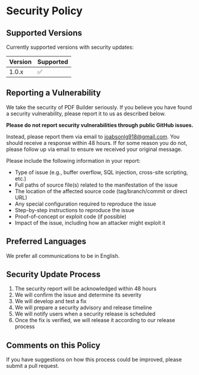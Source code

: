 # Security Policy

## Supported Versions

Currently supported versions with security updates:

| Version | Supported          |
| ------- | ------------------ |
| 1.0.x   | :white_check_mark: |

## Reporting a Vulnerability

We take the security of PDF Builder seriously. If you believe you have found a security vulnerability, please report it to us as described below.

**Please do not report security vulnerabilities through public GitHub issues.**

Instead, please report them via email to joabsonlg918@gmail.com. You should receive a response within 48 hours. If for some reason you do not, please follow up via email to ensure we received your original message.

Please include the following information in your report:

- Type of issue (e.g., buffer overflow, SQL injection, cross-site scripting, etc.)
- Full paths of source file(s) related to the manifestation of the issue
- The location of the affected source code (tag/branch/commit or direct URL)
- Any special configuration required to reproduce the issue
- Step-by-step instructions to reproduce the issue
- Proof-of-concept or exploit code (if possible)
- Impact of the issue, including how an attacker might exploit it

## Preferred Languages

We prefer all communications to be in English.

## Security Update Process

1. The security report will be acknowledged within 48 hours
2. We will confirm the issue and determine its severity
3. We will develop and test a fix
4. We will prepare a security advisory and release timeline
5. We will notify users when a security release is scheduled
6. Once the fix is verified, we will release it according to our release process

## Comments on this Policy

If you have suggestions on how this process could be improved, please submit a pull request.
